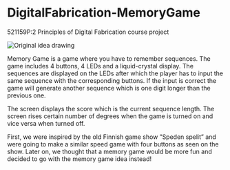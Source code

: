 # DigitalFabrication-MemoryGame
 521159P:2 Principles of Digital Fabrication course project

![Original idea drawing](https://raw.githubusercontent.com/ville-kylmamaa/DigitalFabrication-MemoryGame/main/Original%20Idea%20Drawing.png)

Memory Game is a game where you have to remember sequences. The game includes 4 buttons, 4 LEDs and a liquid-crystal display. The sequences are displayed on the LEDs after which the player has to input the same sequence with the corresponding buttons. If the input is correct the game will generate another sequence which is one digit longer than the previous one.

The screen displays the score which is the current sequence length. The screen rises certain number of degrees when the game is turned on and vice versa when turned off.

First, we were inspired by the old Finnish game show ”Speden spelit” and were going to make a similar speed game with four buttons as seen on the show. Later on, we thought that a memory game would be more fun and decided to go with the memory game idea instead!
